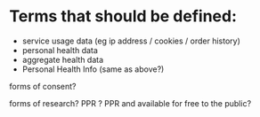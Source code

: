 # Terms that should be defined:

- service usage data (eg ip address / cookies / order history)
- personal health data
- aggregate health data
- Personal Health Info (same as above?)

forms of consent?

forms of research? PPR ? PPR and available for free to the public?